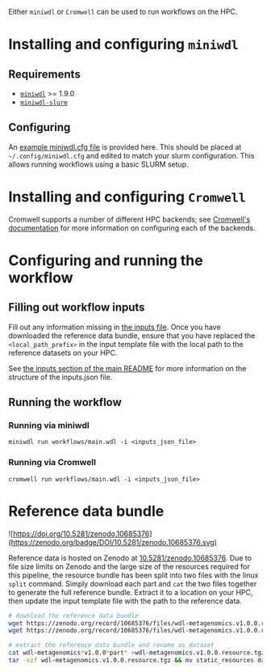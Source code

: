 Either `miniwdl` or `Cromwell` can be used to run workflows on the HPC.

# Installing and configuring `miniwdl`

## Requirements

- [`miniwdl`](https://github.com/chanzuckerberg/miniwdl) >= 1.9.0
- [`miniwdl-slurm`](https://github.com/miniwdl-ext/miniwdl-slurm)

## Configuring

An [example miniwdl.cfg file](miniwdl.cfg) is provided here. This should be placed at `~/.config/miniwdl.cfg` and edited to match your slurm configuration. This allows running workflows using a basic SLURM setup.

# Installing and configuring `Cromwell`

Cromwell supports a number of different HPC backends; see [Cromwell's documentation](https://cromwell.readthedocs.io/en/stable/backends/HPC/) for more information on configuring each of the backends.

# Configuring and running the workflow

## Filling out workflow inputs

Fill out any information missing in [the inputs file](inputs.hpc.json). Once you have downloaded the reference data bundle, ensure that you have replaced the `<local_path_prefix>` in the input template file with the local path to the reference datasets on your HPC.

See [the inputs section of the main README](../../README.md#workflow-inputs) for more information on the structure of the inputs.json file.

## Running the workflow

### Running via miniwdl

`miniwdl run workflows/main.wdl -i <inputs_json_file>`

### Running via Cromwell

`cromwell run workflows/main.wdl -i <inputs_json_file>`

# Reference data bundle

![https://doi.org/10.5281/zenodo.10685376](https://zenodo.org/badge/DOI/10.5281/zenodo.10685376.svg)

Reference data is hosted on Zenodo at [10.5281/zenodo.10685376](https://zenodo.org/record/10685376). Due to file size limits on Zenodo and the large size of the resources required for this pipeline, the resource bundle has been split into two files with the linux `split` command. Simply download each part and `cat` the two files together to generate the full reference bundle. Extract it to a location on your HPC, then update the input template file with the path to the reference data.

```bash
# download the reference data bundle
wget https://zenodo.org/record/10685376/files/wdl-metagenomics.v1.0.0.resource.part_a
wget https://zenodo.org/record/10685376/files/wdl-metagenomics.v1.0.0.resource.part_b

# extract the reference data bundle and rename as dataset
cat wdl-metagenomics*v1.0.0*part* >wdl-metagenomics.v1.0.0.resource.tgz
tar -xzf wdl-metagenomics.v1.0.0.resource.tgz && mv static_resources dataset
```